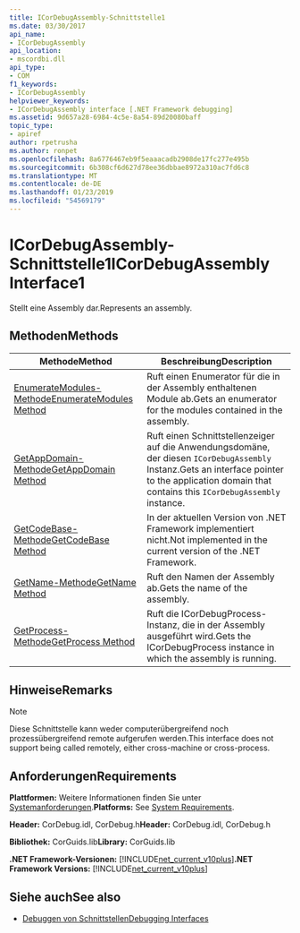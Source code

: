```yaml
---
title: ICorDebugAssembly-Schnittstelle1
ms.date: 03/30/2017
api_name:
- ICorDebugAssembly
api_location:
- mscordbi.dll
api_type:
- COM
f1_keywords:
- ICorDebugAssembly
helpviewer_keywords:
- ICorDebugAssembly interface [.NET Framework debugging]
ms.assetid: 9d657a28-6984-4c5e-8a54-89d20080baff
topic_type:
- apiref
author: rpetrusha
ms.author: ronpet
ms.openlocfilehash: 8a6776467eb9f5eaaacadb2908de17fc277e495b
ms.sourcegitcommit: 6b308cf6d627d78ee36dbbae8972a310ac7fd6c8
ms.translationtype: MT
ms.contentlocale: de-DE
ms.lasthandoff: 01/23/2019
ms.locfileid: "54569179"
---
```

# <a name="icordebugassembly-interface1"></a><span data-ttu-id="ab812-102">ICorDebugAssembly-Schnittstelle1</span><span class="sxs-lookup"><span data-stu-id="ab812-102">ICorDebugAssembly Interface1</span></span>
<span data-ttu-id="ab812-103">Stellt eine Assembly dar.</span><span class="sxs-lookup"><span data-stu-id="ab812-103">Represents an assembly.</span></span>  
  
## <a name="methods"></a><span data-ttu-id="ab812-104">Methoden</span><span class="sxs-lookup"><span data-stu-id="ab812-104">Methods</span></span>  
  
|<span data-ttu-id="ab812-105">Methode</span><span class="sxs-lookup"><span data-stu-id="ab812-105">Method</span></span>|<span data-ttu-id="ab812-106">Beschreibung</span><span class="sxs-lookup"><span data-stu-id="ab812-106">Description</span></span>|  
|------------|-----------------|  
|[<span data-ttu-id="ab812-107">EnumerateModules-Methode</span><span class="sxs-lookup"><span data-stu-id="ab812-107">EnumerateModules Method</span></span>](../../../../docs/framework/unmanaged-api/debugging/icordebugassembly-enumeratemodules-method.md)|<span data-ttu-id="ab812-108">Ruft einen Enumerator für die in der Assembly enthaltenen Module ab.</span><span class="sxs-lookup"><span data-stu-id="ab812-108">Gets an enumerator for the modules contained in the assembly.</span></span>|  
|[<span data-ttu-id="ab812-109">GetAppDomain-Methode</span><span class="sxs-lookup"><span data-stu-id="ab812-109">GetAppDomain Method</span></span>](../../../../docs/framework/unmanaged-api/debugging/icordebugassembly-getappdomain-method.md)|<span data-ttu-id="ab812-110">Ruft einen Schnittstellenzeiger auf die Anwendungsdomäne, der diesen `ICorDebugAssembly` Instanz.</span><span class="sxs-lookup"><span data-stu-id="ab812-110">Gets an interface pointer to the application domain that contains this `ICorDebugAssembly` instance.</span></span>|  
|[<span data-ttu-id="ab812-111">GetCodeBase-Methode</span><span class="sxs-lookup"><span data-stu-id="ab812-111">GetCodeBase Method</span></span>](../../../../docs/framework/unmanaged-api/debugging/icordebugassembly-getcodebase-method.md)|<span data-ttu-id="ab812-112">In der aktuellen Version von .NET Framework implementiert nicht.</span><span class="sxs-lookup"><span data-stu-id="ab812-112">Not implemented in the current version of the .NET Framework.</span></span>|  
|[<span data-ttu-id="ab812-113">GetName-Methode</span><span class="sxs-lookup"><span data-stu-id="ab812-113">GetName Method</span></span>](../../../../docs/framework/unmanaged-api/debugging/icordebugassembly-getname-method.md)|<span data-ttu-id="ab812-114">Ruft den Namen der Assembly ab.</span><span class="sxs-lookup"><span data-stu-id="ab812-114">Gets the name of the assembly.</span></span>|  
|[<span data-ttu-id="ab812-115">GetProcess-Methode</span><span class="sxs-lookup"><span data-stu-id="ab812-115">GetProcess Method</span></span>](../../../../docs/framework/unmanaged-api/debugging/icordebugassembly-getprocess-method.md)|<span data-ttu-id="ab812-116">Ruft die ICorDebugProcess-Instanz, die in der Assembly ausgeführt wird.</span><span class="sxs-lookup"><span data-stu-id="ab812-116">Gets the ICorDebugProcess instance in which the assembly is running.</span></span>|  
  
## <a name="remarks"></a><span data-ttu-id="ab812-117">Hinweise</span><span class="sxs-lookup"><span data-stu-id="ab812-117">Remarks</span></span>  
  
> [!NOTE]
>  <span data-ttu-id="ab812-118">Diese Schnittstelle kann weder computerübergreifend noch prozessübergreifend remote aufgerufen werden.</span><span class="sxs-lookup"><span data-stu-id="ab812-118">This interface does not support being called remotely, either cross-machine or cross-process.</span></span>  
  
## <a name="requirements"></a><span data-ttu-id="ab812-119">Anforderungen</span><span class="sxs-lookup"><span data-stu-id="ab812-119">Requirements</span></span>  
 <span data-ttu-id="ab812-120">**Plattformen:** Weitere Informationen finden Sie unter [Systemanforderungen](../../../../docs/framework/get-started/system-requirements.md).</span><span class="sxs-lookup"><span data-stu-id="ab812-120">**Platforms:** See [System Requirements](../../../../docs/framework/get-started/system-requirements.md).</span></span>  
  
 <span data-ttu-id="ab812-121">**Header:** CorDebug.idl, CorDebug.h</span><span class="sxs-lookup"><span data-stu-id="ab812-121">**Header:** CorDebug.idl, CorDebug.h</span></span>  
  
 <span data-ttu-id="ab812-122">**Bibliothek:** CorGuids.lib</span><span class="sxs-lookup"><span data-stu-id="ab812-122">**Library:** CorGuids.lib</span></span>  
  
 <span data-ttu-id="ab812-123">**.NET Framework-Versionen:** [!INCLUDE[net_current_v10plus](../../../../includes/net-current-v10plus-md.md)]</span><span class="sxs-lookup"><span data-stu-id="ab812-123">**.NET Framework Versions:** [!INCLUDE[net_current_v10plus](../../../../includes/net-current-v10plus-md.md)]</span></span>  
  
## <a name="see-also"></a><span data-ttu-id="ab812-124">Siehe auch</span><span class="sxs-lookup"><span data-stu-id="ab812-124">See also</span></span>
- [<span data-ttu-id="ab812-125">Debuggen von Schnittstellen</span><span class="sxs-lookup"><span data-stu-id="ab812-125">Debugging Interfaces</span></span>](../../../../docs/framework/unmanaged-api/debugging/debugging-interfaces.md)
